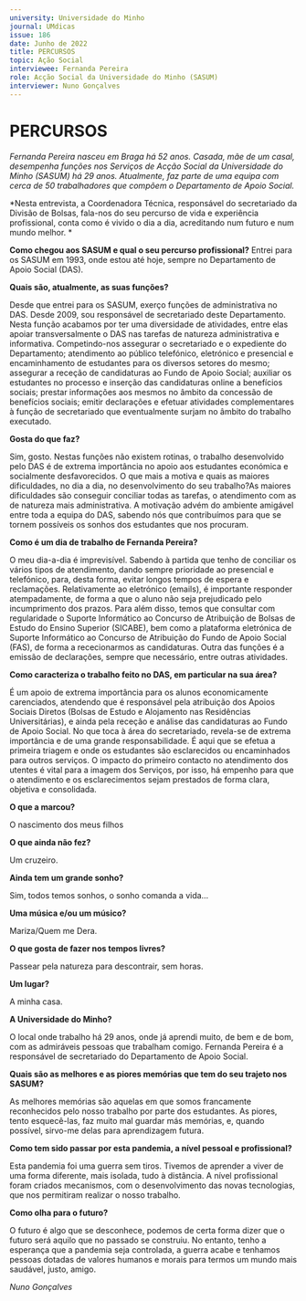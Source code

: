 ```yaml
---
university: Universidade do Minho
journal: UMdicas 
issue: 186
date: Junho de 2022
title: PERCURSOS
topic: Ação Social
interviewee: Fernanda Pereira
role: Acção Social da Universidade do Minho (SASUM)
interviewer: Nuno Gonçalves
---
```



# PERCURSOS

*Fernanda Pereira nasceu em Braga há 52 anos. Casada, mãe de um casal, desempenha funções nos Serviços de Acção Social da Universidade do Minho (SASUM) há 29 anos. Atualmente, faz parte de uma equipa com cerca de 50 trabalhadores que compõem o Departamento de Apoio Social.*

*Nesta entrevista, a Coordenadora Técnica, responsável do secretariado da Divisão de Bolsas, fala-nos do seu percurso de vida e experiência profissional, conta como é vivido o dia a dia, acreditando num futuro e num mundo melhor. *

**Como chegou aos SASUM e qual o seu percurso profissional?**
Entrei para os SASUM em 1993, onde estou até hoje, sempre no Departamento de Apoio Social (DAS).

**Quais são, atualmente, as suas funções?**

Desde que entrei para os SASUM, exerço funções de administrativa no DAS. 
Desde 2009, sou responsável de secretariado deste Departamento. 
Nesta função acabamos por ter uma diversidade de atividades, entre elas apoiar transversalmente o DAS nas tarefas de natureza administrativa e informativa. 
Competindo-nos assegurar o secretariado e o expediente do Departamento; atendimento ao público telefónico, eletrónico e presencial e encaminhamento de estudantes para os diversos setores do mesmo; assegurar a receção de candidaturas ao Fundo de Apoio Social; auxiliar os estudantes no processo e inserção das candidaturas online a benefícios sociais; prestar informações aos mesmos no âmbito da concessão de benefícios sociais; emitir declarações e efetuar atividades complementares à função de secretariado que eventualmente surjam no âmbito do trabalho executado.

**Gosta do que faz?**

Sim, gosto. 
Nestas funções não existem rotinas, o trabalho desenvolvido pelo DAS é de extrema importância no apoio aos estudantes económica e socialmente desfavorecidos. 
O que mais a motiva e quais as maiores dificuldades, no dia a dia, no desenvolvimento do seu trabalho?As maiores dificuldades são conseguir conciliar todas as tarefas, o atendimento com as de natureza mais administrativa. 
A motivação advém do ambiente amigável entre toda a equipa do DAS, sabendo nós que contribuímos para que se tornem possíveis os sonhos dos estudantes que nos procuram. 

**Como é um dia de trabalho de Fernanda Pereira?**

O meu dia-a-dia é imprevisível. 
Sabendo à partida que tenho de conciliar os vários tipos de atendimento, dando sempre prioridade ao presencial e telefónico, para, desta forma, evitar longos tempos de espera e reclamações. 
Relativamente ao eletrónico (emails), é importante responder atempadamente, de forma a que o aluno não seja prejudicado pelo incumprimento dos prazos. 
Para além disso, temos que consultar com regularidade o Suporte Informático ao Concurso de Atribuição de Bolsas de Estudo do Ensino Superior (SICABE), bem como a plataforma eletrónica de Suporte Informático ao Concurso de Atribuição do Fundo de Apoio Social (FAS), de forma a rececionarmos as candidaturas. 
Outra das funções é a emissão de declarações, sempre que necessário, entre outras atividades.

**Como caracteriza o trabalho feito no DAS, em particular na sua área?**

É um apoio de extrema importância para os alunos economicamente carenciados, atendendo que é responsável pela atribuição dos Apoios Sociais Diretos (Bolsas de Estudo e Alojamento nas Residências Universitárias), e ainda pela receção e análise das candidaturas ao Fundo de Apoio Social. 
No que toca à área do secretariado, revela-se de extrema importância e de uma grande responsabilidade. 
É aqui que se efetua a primeira triagem e onde os estudantes são esclarecidos ou encaminhados para outros serviços. 
O impacto do primeiro contacto no atendimento dos utentes é vital para a imagem dos Serviços, por isso, há empenho para que o atendimento e os esclarecimentos sejam prestados de forma clara, objetiva e consolidada.

**O que a marcou?**

O nascimento dos meus filhos

**O que ainda não fez?**

Um cruzeiro.

**Ainda tem um grande sonho?**

Sim, todos temos sonhos, o sonho comanda a vida…

**Uma música e/ou um músico?**

Mariza/Quem me Dera.

**O que gosta de fazer nos tempos livres?**

Passear pela natureza para descontrair, sem horas.

**Um lugar?**

A minha casa. 

**A Universidade do Minho?**

O local onde trabalho há 29 anos, onde já aprendi muito, de bem e de bom, com as admiráveis pessoas que trabalham comigo. 
Fernanda Pereira é a responsável de secretariado do Departamento de Apoio Social.

**Quais são as melhores e as piores memórias que tem do seu trajeto nos SASUM?**

As melhores memórias são aquelas em que somos francamente reconhecidos pelo nosso trabalho por parte dos estudantes. 
As piores, tento esquecê-las, faz muito mal guardar más memórias, e, quando possível, sirvo-me delas para aprendizagem futura.

**Como tem sido passar por esta pandemia, a nível pessoal e profissional?**

Esta pandemia foi uma guerra sem tiros. 
Tivemos de aprender a viver de uma forma diferente, mais isolada, tudo à distância. 
A nível profissional foram criados mecanismos, com o desenvolvimento das novas tecnologias, que nos permitiram realizar o nosso trabalho. 

**Como olha para o futuro?**

O futuro é algo que se desconhece, podemos de certa forma dizer que o futuro será aquilo que no passado se construiu. 
No entanto, tenho a esperança que a pandemia seja controlada, a guerra acabe e tenhamos pessoas dotadas de valores humanos e morais para termos um mundo mais saudável, justo, amigo.

*Nuno Gonçalves*